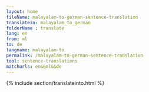 ```yaml
---
layout: home
fileName: malayalam-to-german-sentence-translation
translatein: malayalam_to_german
folderName : translate
lang: en
from: ml
to: de
langname: malayalam-to
permalink: /malayalam-to-german-sentence-translation
tool: sentence-translations
matchurls: en&&ml&&de
---
```

{% include section/translateinto.html %}
